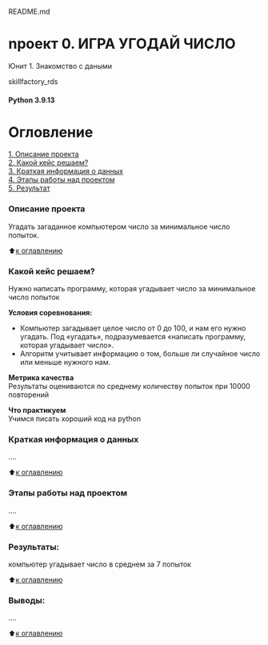 README.md
# npoeкт 0. ИГРА УГОДАЙ ЧИСЛО 
Юнит 1. Знакомство с даными

skillfactory_rds
#### Python 3.9.13
# Огловление

[1. Описание проекта](https://github.com/alexey273-27/sf_data_sciense/blob/main/project_0/README.md#Описание-проекта)  
[2. Какой кейс решаем?](https://github.com/alexey273-27/sf_data_sciense/blob/main/project_0/README.md#Какой-кейс-решаем?)  
[3. Краткая информация о данных](https://github.com/alexey273-27/sf_data_sciense/blob/main/project_0/README.md#Краткая-информация-о-данных)  
[4. Этапы работы над проектом  ](https://github.com/alexey273-27/sf_data_sciense/blob/main/project_0/README.md#Этапы-работы-над-проектом )  
[5. Результат](https://github.com/alexey273-27/sf_data_sciense/blob/main/project_0/README.md#Результат)  

### Описание проекта    
Угадать загаданное компьютером число за минимальное число попыток.

:arrow_up:[к оглавлению](https://github.com/alexey273-27/sf_data_sciense/blob/main/project_0/README.md#Огловление)


### Какой кейс решаем?    
Нужно написать программу, которая угадывает число за минимальное число попыток

**Условия соревнования:**  
- Компьютер загадывает целое число от 0 до 100, и нам его нужно угадать. Под «угадать», подразумевается «написать программу, которая угадывает число».
- Алгоритм учитывает информацию о том, больше ли случайное число или меньше нужного нам.

**Метрика качества**     
Результаты оцениваются по среднему количеству попыток при 10000 повторений

**Что практикуем**     
Учимся писать хороший код на python


### Краткая информация о данных
....
  
:arrow_up:[к оглавлению](https://github.com/alexey273-27/sf_data_sciense/blob/main/project_0/README.md#Огловление)


### Этапы работы над проектом  
....

:arrow_up:[к оглавлению](https://github.com/alexey273-27/sf_data_sciense/blob/main/project_0/README.md#Огловление)


### Результаты:  
компьютер угадывает число в среднем за 7 попыток

:arrow_up:[к оглавлению](https://github.com/alexey273-27/sf_data_sciense/blob/main/project_0/README.md#Огловление)


### Выводы:  
....

:arrow_up:[к оглавлению](https://github.com/alexey273-27/sf_data_sciense/blob/main/project_0/README.md#Огловление)

